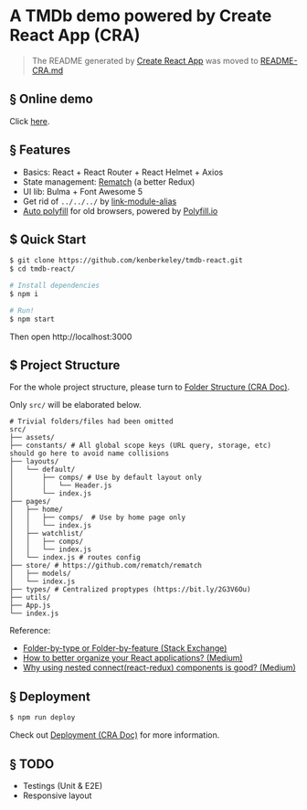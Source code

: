 # A TMDb demo powered by Create React App (CRA)

> The README generated by [Create React App](https://github.com/facebook/create-react-app) was moved to [README-CRA.md](./README-CRA.md)

## § Online demo

Click [here](https://kenberkeley.github.io/tmdb-react).

## § Features

* Basics: React + React Router + React Helmet + Axios
* State management: [Rematch](https://github.com/rematch/rematch) (a better Redux)
* UI lib: Bulma + Font Awesome 5
* Get rid of `../../../` by [link-module-alias](https://github.com/Rush/link-module-alias)
* [Auto polyfill](https://bit.ly/2S3swBs) for old browsers, powered by [Polyfill.io](https://github.com/Financial-Times/polyfill-service)

## $ Quick Start

```sh
$ git clone https://github.com/kenberkeley/tmdb-react.git
$ cd tmdb-react/

# Install dependencies
$ npm i

# Run!
$ npm start
```

Then open http://localhost:3000

## $ Project Structure

For the whole project structure, please turn to [Folder Structure (CRA Doc)](https://facebook.github.io/create-react-app/docs/folder-structure).

Only `src/` will be elaborated below.

```
# Trivial folders/files had been omitted
src/
├── assets/
├── constants/ # All global scope keys (URL query, storage, etc) should go here to avoid name collisions
├── layouts/
│   └── default/
│       ├── comps/ # Use by default layout only
│       │   └── Header.js
│       └── index.js
├── pages/
│   ├── home/
│   │   ├── comps/  # Use by home page only
│   │   └── index.js
│   ├── watchlist/
│   │   ├── comps/
│   │   └── index.js
│   └── index.js # routes config
├── store/ # https://github.com/rematch/rematch
│   ├── models/
│   └── index.js
├── types/ # Centralized proptypes (https://bit.ly/2G3V6Ou)
├── utils/
├── App.js
└── index.js
```

Reference:

* [Folder-by-type or Folder-by-feature (Stack Exchange)](https://softwareengineering.stackexchange.com/a/338610)
* [How to better organize your React applications? (Medium)](https://medium.com/@alexmngn/how-to-better-organize-your-react-applications-2fd3ea1920f1)
* [Why using nested connect(react-redux) components is good? (Medium)](https://hackernoon.com/why-using-nested-connect-react-redux-components-is-good-bd17997b53d2)

## § Deployment

```sh
$ npm run deploy
```

Check out [Deployment (CRA Doc)](https://bit.ly/30rSgdV) for more information.

## § TODO

* Testings (Unit & E2E)
* Responsive layout
